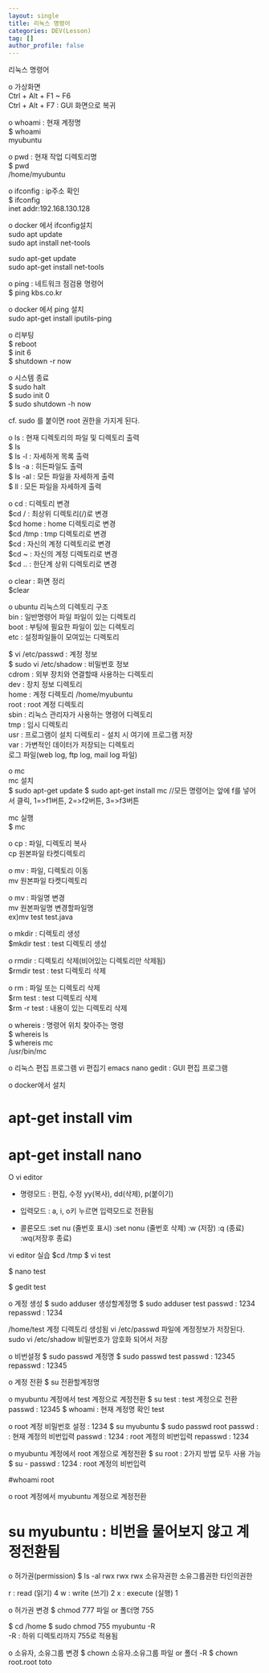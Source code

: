 ```yaml
---
layout: single
title: 리눅스 명령어
categories: DEV(Lesson)
tag: []
author_profile: false
---
```


리눅스 명령어

o 가상화면   
Ctrl + Alt + F1 ~ F6   
Ctrl + Alt + F7  : GUI 화면으로 복귀   

o whoami : 현재 계정명  
$ whoami   
myubuntu   

o pwd : 현재 작업 디렉토리명   
$ pwd   
/home/myubuntu   

o ifconfig : ip주소 확인   
$ ifconfig   
 inet addr:192.168.130.128   

o docker 에서 ifconfig설치   
   sudo apt update   
   sudo apt install net-tools   

   sudo apt-get update   
   sudo apt-get install net-tools   

o ping : 네트워크 점검용 명령어   
$ ping  kbs.co.kr   

o docker 에서 ping 설치   
sudo apt-get install iputils-ping   

o 리부팅   
$ reboot   
$ init 6   
$ shutdown -r now   

o 시스템 종료   
$ sudo halt   
$ sudo init 0   
$ sudo shutdown -h now   

cf. sudo 를 붙이면 root 권한을 가지게 된다.   

o ls : 현재 디렉토리의 파일 및 디렉토리 출력   
$ ls   
$ ls -l : 자세하게 목록 출력   
$ ls -a : 히든파일도 출력   
$ ls -al : 모든 파일을 자세하게 출력   
$ ll : 모든 파일을 자세하게 출력   

o cd : 디렉토리 변경   
$cd  /  : 최상위 디렉토리(/)로 변경   
$cd  home : home 디렉토리로 변경   
$cd  /tmp : tmp 디렉토리로 변경   
$cd      : 자신의 계정 디렉토리로 변경   
$cd  ~  : 자신의 계정 디렉토리로 변경   
$cd  ..   : 한단계 상위 디렉토리로 변경   

o clear : 화면 정리   
$clear   

o ubuntu 리눅스의 디렉토리 구조   
bin : 일반명령어 파일 파일이 있는 디렉토리   
boot : 부팅에 필요한 파일이 있는 디렉토리   
etc : 설정파일들이 모여있는 디렉토리   

$ vi /etc/passwd : 계정 정보   
$ sudo vi /etc/shadow : 비밀번호 정보   
cdrom : 외부 장치와 연결할때 사용하는 디렉토리   
dev : 장치 정보 디렉토리   
home : 계정 디렉토리 /home/myubuntu   
root : root 계정 디렉토리   
sbin : 리눅스 관리자가 사용하는 명령어 디렉토리   
tmp : 임시 디렉토리   
usr : 프로그램이 설치 디렉토리 - 설치 시 여기에 프로그램 저장   
var : 가변적인 데이터가 저장되는 디렉토리   
      로그 파일(web log, ftp log, mail log 파일)   

o mc   
mc 설치   
$ sudo apt-get update
$ sudo apt-get install mc  //모든 명령어는 앞에 f를 넣어서 클릭, 1=>f1버튼, 2=>f2버튼, 3=>f3버튼 

mc 실행   
$ mc   

o cp : 파일, 디렉토리 복사   
cp 원본파일 타켓디렉토리   

o mv : 파일, 디렉토리 이동   
mv 원본파일 타켓디렉토리   

o mv : 파일명 변경   
mv 원본파일명 변경할파일명   
ex)mv test test.java   

o mkdir : 디렉토리 생성   
$mkdir test : test 디렉토리 생성   

o rmdir : 디렉토리 삭제(비어있는 디렉토리만 삭제됨)   
$rmdir test : test 디렉토리 삭제   

o rm : 파일 또는 디렉토리 삭제   
$rm test     : test 디렉토리 삭제   
$rm -r test  : 내용이 있는 디렉토리 삭제   

o whereis : 명령어 위치 찾아주는 명령   
$ whereis  ls   
$ whereis  mc   
/usr/bin/mc   

o 리눅스 편집 프로그램
vi 편집기
emacs
nano
gedit  : GUI 편집 프로그램

o docker에서  설치
 # apt-get  install  vim
 # apt-get  install  nano

O vi editor
- 명령모드 : 편집, 수정    yy(복사), dd(삭제), p(붙이기)

- 입력모드 :  a, i, o키 누르면 입력모드로 전환됨

- 콜론모드    :set nu (줄번호 표시)
                  :set nonu (줄번호 삭제)
	     :w (저장)
                  :q (종료)
                  :wq(저장후 종료)

vi editor 실습
$cd  /tmp
$ vi  test

$ nano  test

$ gedit  test


o 계정 생성
$ sudo  adduser   생성할계정명
$ sudo  adduser   test
passwd :  1234
repasswd : 1234

/home/test  계정 디렉토리 생성됨
vi  /etc/passwd  파일에 계정정보가 저장된다.
sudo  vi  /etc/shadow  비밀번호가 암호화 되어서 저장

o 비번설정
$ sudo passwd  계정명
$ sudo passwd  test
passwd :  12345
repasswd : 12345

o 계정 전환
$ su  전환할계정명

o myubuntu 계정에서 test 계정으로 계정전환
$ su   test       : test 계정으로 전환
passwd : 12345 
$ whoami          : 현재 계정명 확인
test

o root 계정 비밀번호 설정 : 1234
$ su  myubuntu
$ sudo  passwd  root
passwd :            : 현재 계정의 비번입력
passwd : 1234     : root 계정의 비번입력
repasswd : 1234

o myubuntu 계정에서 root 계정으로 계정전환
$ su root           : 2가지 방법 모두 사용 가능
$ su  -
passwd : 1234     : root 계정의 비번입력

#whoami 
root

o root 계정에서 myubuntu 계정으로 계정전환
# su  myubuntu   : 비번을 물어보지 않고 계정전환됨

o 허가권(permission)
$ ls -al
rwx   	      rwx   	       rwx
소유자권한   소유그룹권한          타인의권한

r : read (읽기)         4
w : write (쓰기)       2
x : execute (실행)    1

o 허가권 변경
$ chmod    777    파일 or  폴더명
                755 

$ cd  /home
$ sudo  chmod   755   myubuntu   -R  
-R : 하위 디렉토리까지 755로 적용됨

o  소유자, 소유그룹 변경
 $ chown  소유자.소유그룹   파일 or 폴더   -R
 $ chown   root.root   toto


